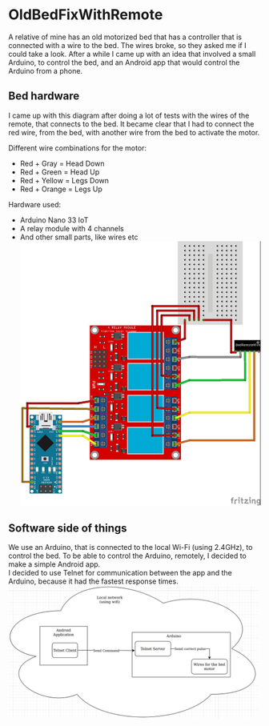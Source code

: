 # OldBedFixWithRemote
A relative of mine has an old motorized bed that has a controller that is connected with a wire to the bed. The wires broke, so they asked me if I could take a look. After a while I came up with an idea that involved a small Arduino, to control the bed, and an Android app
 that would control the Arduino from a phone.

## Bed hardware
I came up with this diagram after doing a lot of tests with the wires of the remote, that connects to the bed. It became clear that I had to connect the red wire, from the bed, with another wire from the bed to activate the motor.

Different wire combinations for the motor:
- Red + Gray = Head Down
- Red + Green = Head Up
- Red + Yellow = Legs Down
- Red + Orange = Legs Up

Hardware used:
- Arduino Nano 33 IoT
- A relay module with 4 channels
- And other small parts, like wires etc
</br><img src="https://raw.githubusercontent.com/tycho-mertens/OldBedFixWithRemote/main/Hardware%20Diagram.jpg" width="500em"/>

## Software side of things
We use an Arduino, that is connected to the local Wi-Fi (using 2.4GHz), to control the bed. To be able to control the Arduino, remotely, I decided to make a simple Android app. 
</br>I decided to use Telnet for communication between the app and the Arduino, because it had the fastest response times.
</br><img src="https://raw.githubusercontent.com/tycho-mertens/OldBedFixWithRemote/main/Software%20Diagram.png" width="500em"/>
